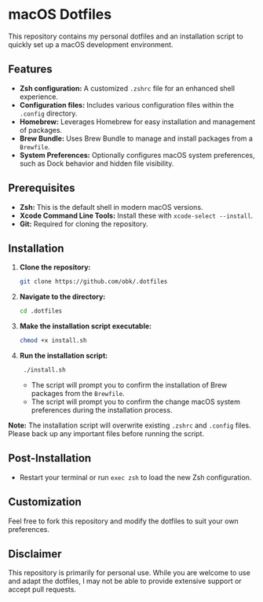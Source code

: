 # macOS Dotfiles

This repository contains my personal dotfiles and an installation script to quickly set up a macOS development environment.

## Features

- **Zsh configuration:**  A customized `.zshrc` file for an enhanced shell experience.
- **Configuration files:**  Includes various configuration files within the `.config` directory.
- **Homebrew:** Leverages Homebrew for easy installation and management of packages.
- **Brew Bundle:**  Uses Brew Bundle to manage and install packages from a `Brewfile`.
- **System Preferences:**  Optionally configures macOS system preferences, such as Dock behavior and hidden file visibility.

## Prerequisites

- **Zsh:** This is the default shell in modern macOS versions.
- **Xcode Command Line Tools:** Install these with `xcode-select --install`.
- **Git:** Required for cloning the repository.

## Installation

1. **Clone the repository:** 
   ```bash
   git clone https://github.com/obk/.dotfiles
   ```

2. **Navigate to the directory:**
   ```bash
   cd .dotfiles
   ```

3. **Make the installation script executable:**
   ```bash
   chmod +x install.sh
   ```

4. **Run the installation script:**
   ```bash
    ./install.sh
   ```
   - The script will prompt you to confirm the installation of Brew packages from the `Brewfile`.
   - The script will prompt you to confirm the change macOS system preferences during the installation process.

**Note:** The installation script will overwrite existing `.zshrc` and `.config` files. Please back up any important files before running the script.

## Post-Installation

- Restart your terminal or run `exec zsh` to load the new Zsh configuration.

## Customization

Feel free to fork this repository and modify the dotfiles to suit your own preferences.

## Disclaimer

This repository is primarily for personal use. While you are welcome to use and adapt the dotfiles, I may not be able to provide extensive support or accept pull requests.

